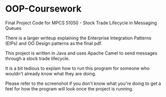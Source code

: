 # OOP-Coursework
Final Project Code for MPCS 51050 - Stock Trade Lifecycle in Messaging Queues

There is a larger writeup explaining the Enterprise Integration Patterns (EIPs) and OO Design patterns as the final pdf.

This project is written in Java and uses Apache Camel to send messages through a stock trade lifecycle.

It is a bit tedious to explain how to run this program for someone who wouldn't already know what they are doing.

Please refer to the screenshot if you don't know what you're doing to get a feel for how the program will look once the project is running.
